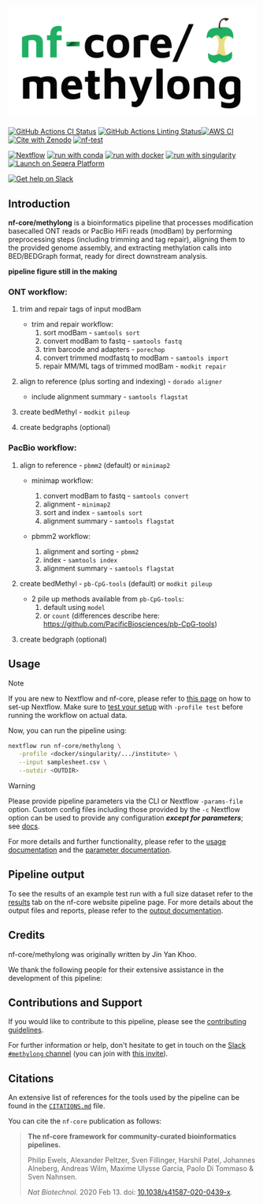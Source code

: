 <h1>
  <picture>
    <source media="(prefers-color-scheme: dark)" srcset="docs/images/nf-core-methylong_logo_dark.png">
    <img alt="nf-core/methylong" src="docs/images/nf-core-methylong_logo_light.png">
  </picture>
</h1>

[![GitHub Actions CI Status](https://github.com/nf-core/methylong/actions/workflows/ci.yml/badge.svg)](https://github.com/nf-core/methylong/actions/workflows/ci.yml)
[![GitHub Actions Linting Status](https://github.com/nf-core/methylong/actions/workflows/linting.yml/badge.svg)](https://github.com/nf-core/methylong/actions/workflows/linting.yml)[![AWS CI](https://img.shields.io/badge/CI%20tests-full%20size-FF9900?labelColor=000000&logo=Amazon%20AWS)](https://nf-co.re/methylong/results)[![Cite with Zenodo](http://img.shields.io/badge/DOI-10.5281/zenodo.XXXXXXX-1073c8?labelColor=000000)](https://doi.org/10.5281/zenodo.XXXXXXX)
[![nf-test](https://img.shields.io/badge/unit_tests-nf--test-337ab7.svg)](https://www.nf-test.com)

[![Nextflow](https://img.shields.io/badge/nextflow%20DSL2-%E2%89%A524.04.2-23aa62.svg)](https://www.nextflow.io/)
[![run with conda](http://img.shields.io/badge/run%20with-conda-3EB049?labelColor=000000&logo=anaconda)](https://docs.conda.io/en/latest/)
[![run with docker](https://img.shields.io/badge/run%20with-docker-0db7ed?labelColor=000000&logo=docker)](https://www.docker.com/)
[![run with singularity](https://img.shields.io/badge/run%20with-singularity-1d355c.svg?labelColor=000000)](https://sylabs.io/docs/)
[![Launch on Seqera Platform](https://img.shields.io/badge/Launch%20%F0%9F%9A%80-Seqera%20Platform-%234256e7)](https://cloud.seqera.io/launch?pipeline=https://github.com/nf-core/methylong)

[![Get help on Slack](http://img.shields.io/badge/slack-nf--core%20%23methylong-4A154B?labelColor=000000&logo=slack)](https://nfcore.slack.com/channels/methylong)

## Introduction

**nf-core/methylong** is a bioinformatics pipeline that processes modification basecalled ONT reads or PacBio HiFi reads (modBam) by performing preprocessing steps (including trimming and tag repair), aligning them to the provided genome assembly, and extracting methylation calls into BED/BEDGraph format, ready for direct downstream analysis.

**pipeline figure still in the making** 

### ONT workflow: 

1. trim and repair tags of input modBam 

    - trim and repair workflow:
        1. sort modBam - `samtools sort`
        2. convert modBam to fastq - `samtools fastq`
        3. trim barcode and adapters - `porechop`
        4. convert trimmed modfastq to modBam - `samtools import`
        5. repair MM/ML tags of trimmed modBam - `modkit repair`

2. align to reference (plus sorting and indexing) - `dorado aligner` 
    - include alignment summary - `samtools flagstat`

3. create bedMethyl - `modkit pileup`
4. create bedgraphs (optional)


### PacBio workflow: 

1. align to reference - `pbmm2` (default) or `minimap2` 

    - minimap workflow: 
        1. convert modBam to fastq - `samtools convert`
        2. alignment - `minimap2`
        3. sort and index - `samtools sort`
        4. alignment summary - `samtools flagstat`

    - pbmm2 workflow: 
        1. alignment and sorting - `pbmm2`
        2. index - `samtools index`
        3. alignment summary - `samtools flagstat`

2. create bedMethyl - `pb-CpG-tools` (default) or `modkit pileup` 
    - 2 pile up methods available from `pb-CpG-tools`:
        1. default using `model` 
        2. or `count` (differences describe here: https://github.com/PacificBiosciences/pb-CpG-tools)

3. create bedgraph (optional)



## Usage

> [!NOTE]
> If you are new to Nextflow and nf-core, please refer to [this page](https://nf-co.re/docs/usage/installation) on how to set-up Nextflow. Make sure to [test your setup](https://nf-co.re/docs/usage/introduction#how-to-run-a-pipeline) with `-profile test` before running the workflow on actual data.

<!-- TODO nf-core: Describe the minimum required steps to execute the pipeline, e.g. how to prepare samplesheets.
     Explain what rows and columns represent. For instance (please edit as appropriate):

First, prepare a samplesheet with your input data that looks as follows:

`samplesheet.csv`:

```csv
sample,fastq_1,fastq_2
CONTROL_REP1,AEG588A1_S1_L002_R1_001.fastq.gz,AEG588A1_S1_L002_R2_001.fastq.gz
```

Each row represents a fastq file (single-end) or a pair of fastq files (paired end).

-->

Now, you can run the pipeline using:

<!-- TODO nf-core: update the following command to include all required parameters for a minimal example -->

```bash
nextflow run nf-core/methylong \
   -profile <docker/singularity/.../institute> \
   --input samplesheet.csv \
   --outdir <OUTDIR>
```

> [!WARNING]
> Please provide pipeline parameters via the CLI or Nextflow `-params-file` option. Custom config files including those provided by the `-c` Nextflow option can be used to provide any configuration _**except for parameters**_; see [docs](https://nf-co.re/docs/usage/getting_started/configuration#custom-configuration-files).

For more details and further functionality, please refer to the [usage documentation](https://nf-co.re/methylong/usage) and the [parameter documentation](https://nf-co.re/methylong/parameters).

## Pipeline output

To see the results of an example test run with a full size dataset refer to the [results](https://nf-co.re/methylong/results) tab on the nf-core website pipeline page.
For more details about the output files and reports, please refer to the
[output documentation](https://nf-co.re/methylong/output).

## Credits

nf-core/methylong was originally written by Jin Yan Khoo.

We thank the following people for their extensive assistance in the development of this pipeline:

<!-- TODO nf-core: If applicable, make list of people who have also contributed -->

## Contributions and Support

If you would like to contribute to this pipeline, please see the [contributing guidelines](.github/CONTRIBUTING.md).

For further information or help, don't hesitate to get in touch on the [Slack `#methylong` channel](https://nfcore.slack.com/channels/methylong) (you can join with [this invite](https://nf-co.re/join/slack)).

## Citations

<!-- TODO nf-core: Add citation for pipeline after first release. Uncomment lines below and update Zenodo doi and badge at the top of this file. -->
<!-- If you use nf-core/methylong for your analysis, please cite it using the following doi: [10.5281/zenodo.XXXXXX](https://doi.org/10.5281/zenodo.XXXXXX) -->

<!-- TODO nf-core: Add bibliography of tools and data used in your pipeline -->

An extensive list of references for the tools used by the pipeline can be found in the [`CITATIONS.md`](CITATIONS.md) file.

You can cite the `nf-core` publication as follows:

> **The nf-core framework for community-curated bioinformatics pipelines.**
>
> Philip Ewels, Alexander Peltzer, Sven Fillinger, Harshil Patel, Johannes Alneberg, Andreas Wilm, Maxime Ulysse Garcia, Paolo Di Tommaso & Sven Nahnsen.
>
> _Nat Biotechnol._ 2020 Feb 13. doi: [10.1038/s41587-020-0439-x](https://dx.doi.org/10.1038/s41587-020-0439-x).
